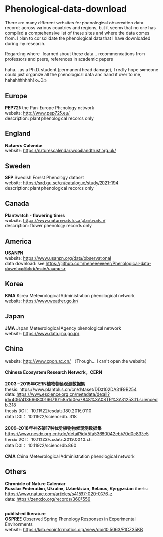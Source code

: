# Phenological-data-download

There are many different websites for phenological observation data records across various countries and regions, but it seems that no one has compiled a comprehensive list of these sites and where the data comes from. I plan to consolidate the phenological data that I have downloaded during my research.
 <br> <br>
Regarding where I learned about these data... recommendations from professors and peers, references in academic papers
 <br> <br>
haha... as a Ph.D. student (permanent head damage), I really hope someone could just organize all the phenological data and hand it over to me, hahahhhhhhh! oᴗOಣ

## **Europe**
**PEP725** the Pan-Europe Phenology network <br>
website: http://www.pep725.eu/  <br>
description: plant phenological records only  <br>

## **England**
**Nature’s Calendar** <br>
website: https://naturescalendar.woodlandtrust.org.uk/  <br>

## **Sweden**
**SFP** Swedish Forest Phenology dataset    <br>
website: https://snd.gu.se/en/catalogue/study/2021-194 <br>
description: plant phenological records only  <br>

## **Canada**
**Plantwatch - flowering times** <br>
website: https://www.naturewatch.ca/plantwatch/<br>
description: flower phenology records only  <br>

## **America**
**USANPN** <br>
website: https://www.usanpn.org/data/observational  <br>
data download: see https://github.com/heheeeeeeer/Phenological-data-download/blob/main/usanpn.r  <br>

## **Korea**
**KMA** Korea Meteorological Administration phenological network  <br>
website: https://www.weather.go.kr/  <br>

## **Japan**
**JMA**  Japan Meteorological Agency phenological network <br>
website: https://www.data.jma.go.jp/  <br>

## **China**
website: http://www.cpon.ac.cn/ （Though... I can't open the website）  <br>
  <br>
**Chinese Ecosystem Research Network，CERN**  <br>
<br>
**2003 – 2015年CERN植物物候观测数据集**  <br>
thesis: https://www.plantplus.cn/cn/dataset/DD3102DA31F9B254   <br>
data: https://www.escience.org.cn/metadata/detail?id=406741366683016671015851d0ea2848%3ACSTR%3A31253.11.sciencedb.318  <br>
thesis DOI： 10.11922/csdata.180.2016.0110    <br>
data DOI： 10.11922/sciencedb. 318   <br>
  <br>
**2009–2018年神农架17种优势植物物候观测数据集**  <br>
https://www.nesdc.org.cn/sdo/detail?id=5fa53680042ebb70d0c833e5 <br>
thesis DOI： 10.11922/csdata.2019.0043.zh     <br>
data DOI： 10.11922/sciencedb.860   <br>
 <br>
**CMA** China Meteorological Administration phenological network  <br>

## **Others**

**Chronicle of Nature Calendar** <br>
**Russian Federation, Ukraine, Uzbekistan, Belarus, Kyrgyzstan**
thesis: https://www.nature.com/articles/s41597-020-0376-z <br>
data: https://zenodo.org/records/3607556<br>
<br>

**published literature** <br>
**OSPREE**  Observed Spring Phenology Responses in Experimental Environments  <br>
website: https://knb.ecoinformatics.org/view/doi:10.5063/F1CZ35KB
